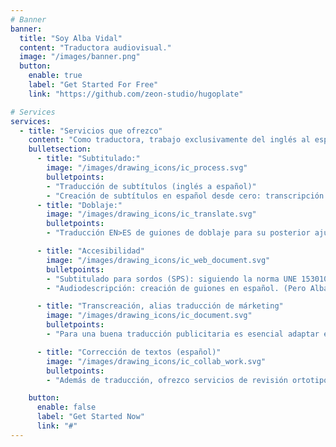 ```yaml
---
# Banner
banner:
  title: "Soy Alba Vidal"
  content: "Traductora audiovisual."
  image: "/images/banner.png"
  button:
    enable: true
    label: "Get Started For Free"
    link: "https://github.com/zeon-studio/hugoplate"

# Services
services:
  - title: "Servicios que ofrezco"
    content: "Como traductora, trabajo exclusivamente del inglés al español europeo (variante EN>ES). Esto me ha permitido centrarme y especializarme en el campo audiovisual, aunque también realizo traducción publicitaria y generalista."
    bulletsection:
      - title: "Subtitulado:"
        image: "/images/drawing_icons/ic_process.svg"
        bulletpoints:
        - "Traducción de subtítulos (inglés a español)"
        - "Creación de subtítulos en español desde cero: transcripción y pautado."
      - title: "Doblaje:"
        image: "/images/drawing_icons/ic_translate.svg"
        bulletpoints:
        - "Traducción EN>ES de guiones de doblaje para su posterior ajuste"

      - title: "Accesibilidad"
        image: "/images/drawing_icons/ic_web_document.svg"
        bulletpoints:
        - "Subtitulado para sordos (SPS): siguiendo la norma UNE 153010."
        - "Audiodescripción: creación de guiones en español. (Pero Alba, ¿qué es la audiodescripción? Pues una narración de los elementos visuales de un vídeo, para mejorar el acceso al cine y la TV de las personas con discapacidad. Vamos, una cosa muy bonita y necesaria. Más info aquí.)"

      - title: "Transcreación, alias traducción de márketing"
        image: "/images/drawing_icons/ic_document.svg"
        bulletpoints:
        - "Para una buena traducción publicitaria es esencial adaptar el tono y las referencias culturales al nuevo mercado. Solo así el público recibirá la marca tal y como se pretende. Te ayudo a adaptar tu contenido de márkeDng, ya sean anuncios, redes sociales, copy..."

      - title: "Corrección de textos (español)"
        image: "/images/drawing_icons/ic_collab_work.svg"
        bulletpoints:
        - "Además de traducción, ofrezco servicios de revisión ortotipográfica y de estilo, tanto de textos originales en español como de traducciones. ¡No dejes que una puntuación descuidada te estropee un buen texto ni que se te cuele algún anglicismo raro en tu traducción! Cuatro ojos ven más que dos, etcétera. Y sí, soy la típica pesada que va por la calle señalando carteles y diciendo: 'ahí sobra una coma'."

    button:
      enable: false
      label: "Get Started Now"
      link: "#"
---
```

